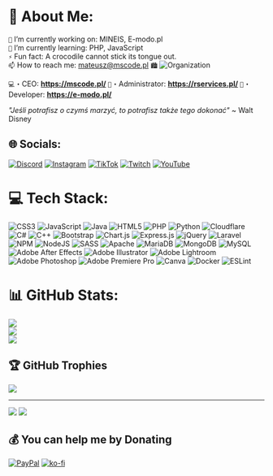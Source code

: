 # 💫 About Me:
`🔭` I’m currently working on: MINEIS, E-modo.pl<br>
`🌱` I’m currently learning: PHP, JavaScript<br>
`⚡` Fun fact: A crocodile cannot stick its tongue out. <br>
`📫` How to reach me: [mateusz@mscode.pl](mailto:mateusz@mscode.pl)
`🏙️` ![Organization](https://github.com/mscode-pl)

`💻`・CEO: **https://mscode.pl/**
`🛒`・Administrator: **https://rservices.pl/**
`👕`・Developer: **https://e-modo.pl/**

*"Jeśli potrafisz o czymś marzyć, to potrafisz także tego dokonać"*
~ Walt Disney


## 🌐 Socials:
[![Discord](https://img.shields.io/badge/Discord-%237289DA.svg?logo=discord&logoColor=white)](https://discord.gg/UhhQqN6TVa) [![Instagram](https://img.shields.io/badge/Instagram-%23E4405F.svg?logo=Instagram&logoColor=white)](https://instagram.com/m.sikorski_) [![TikTok](https://img.shields.io/badge/TikTok-%23000000.svg?logo=TikTok&logoColor=white)](https://tiktok.com/@m.sikorski) [![Twitch](https://img.shields.io/badge/Twitch-%239146FF.svg?logo=Twitch&logoColor=white)](https://twitch.tv/matilive_) [![YouTube](https://img.shields.io/badge/YouTube-%23FF0000.svg?logo=YouTube&logoColor=white)](https://youtube.com/c/@Mati2) 

# 💻 Tech Stack:
![CSS3](https://img.shields.io/badge/css3-%231572B6.svg?style=flat&logo=css3&logoColor=white) ![JavaScript](https://img.shields.io/badge/javascript-%23323330.svg?style=flate&logo=javascript&logoColor=%23F7DF1E) ![Java](https://img.shields.io/badge/java-%23ED8B00.svg?style=flate&logo=java&logoColor=white) ![HTML5](https://img.shields.io/badge/html5-%23E34F26.svg?style=flate&logo=html5&logoColor=white) ![PHP](https://img.shields.io/badge/php-%23777BB4.svg?style=flate&logo=php&logoColor=white) ![Python](https://img.shields.io/badge/python-3670A0?style=flate&logo=python&logoColor=ffdd54) ![Cloudflare](https://img.shields.io/badge/Cloudflare-F38020?style=flate&logo=Cloudflare&logoColor=white) ![C#](https://img.shields.io/badge/c%23-%23239120.svg?style=flate&logo=c-sharp&logoColor=white) ![C++](https://img.shields.io/badge/c++-%2300599C.svg?style=flate&logo=c%2B%2B&logoColor=white) ![Bootstrap](https://img.shields.io/badge/bootstrap-%23563D7C.svg?style=flate&logo=bootstrap&logoColor=white) ![Chart.js](https://img.shields.io/badge/chart.js-F5788D.svg?style=flate&logo=chart.js&logoColor=white) ![Express.js](https://img.shields.io/badge/express.js-%23404d59.svg?style=flate&logo=express&logoColor=%2361DAFB) ![jQuery](https://img.shields.io/badge/jquery-%230769AD.svg?style=flate&logo=jquery&logoColor=white) ![Laravel](https://img.shields.io/badge/laravel-%23FF2D20.svg?style=flate&logo=laravel&logoColor=white) ![NPM](https://img.shields.io/badge/NPM-%23000000.svg?style=flate&logo=npm&logoColor=white) ![NodeJS](https://img.shields.io/badge/node.js-6DA55F?style=flate&logo=node.js&logoColor=white) ![SASS](https://img.shields.io/badge/SASS-hotpink.svg?style=flate&logo=SASS&logoColor=white) ![Apache](https://img.shields.io/badge/apache-%23D42029.svg?style=flate&logo=apache&logoColor=white) ![MariaDB](https://img.shields.io/badge/MariaDB-003545?style=flate&logo=mariadb&logoColor=white) ![MongoDB](https://img.shields.io/badge/MongoDB-%234ea94b.svg?style=flate&logo=mongodb&logoColor=white) ![MySQL](https://img.shields.io/badge/mysql-%2300f.svg?style=flate&logo=mysql&logoColor=white) ![Adobe After Effects](https://img.shields.io/badge/Adobe%20After%20Effects-9999FF.svg?style=flate&logo=Adobe%20After%20Effects&logoColor=white) ![Adobe Illustrator](https://img.shields.io/badge/adobeillustrator-%23FF9A00.svg?style=flate&logo=adobeillustrator&logoColor=white) ![Adobe Lightroom](https://img.shields.io/badge/Adobe%20Lightroom-31A8FF.svg?style=flate&logo=Adobe%20Lightroom&logoColor=white) ![Adobe Photoshop](https://img.shields.io/badge/adobephotoshop-%2331A8FF.svg?style=flate&logo=adobephotoshop&logoColor=white) ![Adobe Premiere Pro](https://img.shields.io/badge/Adobe%20Premiere%20Pro-9999FF.svg?style=flate&logo=Adobe%20Premiere%20Pro&logoColor=white) ![Canva](https://img.shields.io/badge/Canva-%2300C4CC.svg?style=flate&logo=Canva&logoColor=white) ![Docker](https://img.shields.io/badge/docker-%230db7ed.svg?style=flate&logo=docker&logoColor=white) ![ESLint](https://img.shields.io/badge/ESLint-4B3263?style=flate&logo=eslint&logoColor=white)
# 📊 GitHub Stats:
![](https://github-readme-stats.vercel.app/api?username=mscodepl&theme=tokyonight&hide_border=true&include_all_commits=true&count_private=true)<br/>
![](https://github-readme-streak-stats.herokuapp.com/?user=mscodepl&theme=tokyonight&hide_border=true)<br/>
![](https://github-readme-stats.vercel.app/api/top-langs/?username=mscodepl&theme=tokyonight&hide_border=true&include_all_commits=true&count_private=true&layout=compact)

## 🏆 GitHub Trophies
![](https://github-profile-trophy.vercel.app/?username=mscodepl&theme=tokyonight&no-frame=true&no-bg=false&margin-w=4)

---
![](https://visitcount.itsvg.in/api?id=mscodepl&icon=0&color=6)
![](https://img.shields.io/discord/925481295667167362?color=%235f5da6&label=Discord&logo=Discord&logoColor=%23fff&style=flat)

  ## 💰 You can help me by Donating
  [![PayPal](https://img.shields.io/badge/PayPal-00457C?style=flat&logo=paypal&logoColor=white)](https://paypal.me/mscodepl) 
  [![ko-fi](https://ko-fi.com/img/githubbutton_sm.svg)](https://ko-fi.com/Y8Y3I2BAO)
